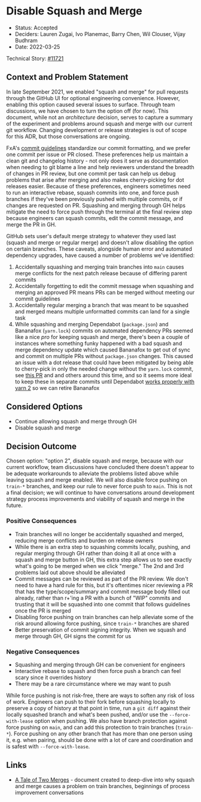 # Disable Squash and Merge

- Status: Accepted
- Deciders: Lauren Zugai, Ivo Planemac, Barry Chen, Wil Clouser, Vijay Budhram
- Date: 2022-03-25

Technical Story: [#11721](https://github.com/mozilla/fxa/issues/11721)

## Context and Problem Statement

In late September 2021, we enabled "squash and merge" for pull requests through the GitHub UI for optional engineering convenience. However, enabling this option caused several issues to surface. Through team discussions, we have chosen to turn the option off (for now). This document, while not an _architecture_ decision, serves to capture a summary of the experiment and problems around squash and merge with our current git workflow. Changing development or release strategies is out of scope for this ADR, but those conversations are ongoing.

FxA's [commit guidelines](../../CONTRIBUTING.md#git-commit-guidelines) standardize our commit formatting, and we prefer one commit per issue or PR closed. These preferences help us maintain a clean git and changelog history - not only does it serve as documentation when needing to git blame a line and help reviewers understand the breadth of changes in PR review, but one commit per task can help us debug problems that arise after merging and also makes cherry-picking for dot releases easier. Because of these preferences, engineers sometimes need to run an interactive rebase, squash commits into one, and force push branches if they've been previously pushed with multiple commits, or if changes are requested on PR. Squashing and merging through GH helps mitigate the need to force push through the terminal at the final review step because engineers can squash commits, edit the commit message, and merge the PR in GH.

GitHub sets user's default merge strategy to whatever they used last (squash and merge or regular merge) and doesn't allow disabling the option on certain branches. These caveats, alongside human error and automated dependency upgrades, have caused a number of problems we've identified:

1. Accidentally squashing and merging train branches into `main` causes merge conflicts for the next patch release because of differing parent commits
1. Accidentally forgetting to edit the commit message when squashing and merging an approved PR means PRs can be merged without meeting our commit guidelines
1. Accidentally regular merging a branch that was meant to be squashed and merged means multiple unformatted commits can land for a single task
1. While squashing and merging Dependabot (`package.json`) and Bananafox (`yarn.lock`) commits on automated dependency PRs seemed like a nice _pro_ for keeping squash and merge, there's been a couple of instances where something funky happened with a bad squash and merge dependency update which caused Bananafox to get out of sync and commit on multiple PRs without `package.json` changes. This caused an issue with a dot release that could have been mitigated by being able to cherry-pick in only the needed change without the `yarn.lock` commit, see [this PR](https://github.com/mozilla/fxa/pull/12064) and and others around this time, and so it seems more ideal to keep these in separate commits until Dependabot [works properly with yarn 2](https://github.com/dependabot/dependabot-core/issues/1297) so we can retire Bananafox

## Considered Options

- Continue allowing squash and merge through GH
- Disable squash and merge

## Decision Outcome

Chosen option: "option 2", disable squash and merge, because with our current workflow, team discussions have concluded there doesn't appear to be adequate workarounds to alleviate the problems listed above while leaving squash and merge enabled. We will also disable force pushing on `train-*` branches, and keep our rule to never force push to `main`. This is not a final decision; we will continue to have conversations around development strategy process improvements and viability of squash and merge in the future.

### Positive Consequences

- Train branches will no longer be accidentally squashed and merged, reducing merge conflicts and burden on release owners
- While there is an extra step to squashing commits locally, pushing, and regular merging through GH rather than doing it all at once with a squash and merge button in GH, this extra step allows us to see exactly what's going to be merged when we click "merge." The 2nd and 3rd problems laid out above should be alleviated
- Commit messages can be reviewed as part of the PR review. We don't need to have a hard rule for this, but it's oftentimes nicer reviewing a PR that has the type/scope/summary and commit message body filled out already, rather than r+'ing a PR with a bunch of "WIP" commits and trusting that it will be squashed into one commit that follows guidelines once the PR is merged
- Disabling force pushing on train branches can help alleviate some of the risk around allowing force pushing, since `train-*` branches are shared
- Better preservation of commit signing integrity. When we squash and merge through GH, GH signs the commit for us

### Negative Consequences

- Squashing and merging through GH can be convenient for engineers
- Interactive rebase to squash and then force push a branch can feel scary since it overrides history
- There may be a rare circumstance where we may want to push

While force pushing is not risk-free, there are ways to soften any risk of loss of work. Engineers can push to their fork before squashing locally to preserve a copy of history at that point in time, run a `git diff` against their locally squashed branch and what's been pushed, and/or use the `--force-with-lease` option when pushing. We also have branch protection against force pushing on `main`, and can add this protection to train branches (`train-*`). Force pushing on any other branch that has more than one person using it, e.g. when pairing, should be done with a lot of care and coordination and is safest with `--force-with-lease`.

## Links

- [A Tale of Two Merges](https://docs.google.com/document/d/1zu3AV60Xhd4n91f38ZHfx5L7lQCDBrtScHyaqxuCFto/edit) - document created to deep-dive into why squash and merge causes a problem on train branches, beginnings of process improvement conversations
